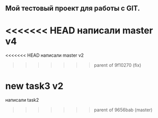## Мой тестовый проект для работы с GIT.

<<<<<<< HEAD
написали master v4
=======
<<<<<<< HEAD
написали master v2
>>>>>>> parent of 9f10270 (fix)

new task3 v2
=======
написали task2
>>>>>>> parent of 9656bab (master)
